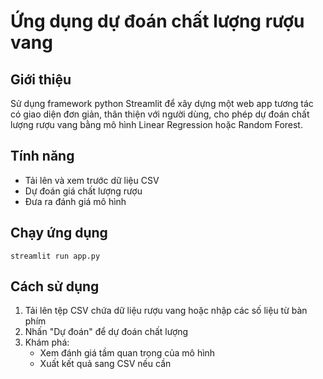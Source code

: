 # Ứng dụng dự đoán chất lượng rượu vang

## Giới thiệu

Sử dụng framework python Streamlit để xây dựng một web app tương tác có giao diện đơn giản, thân thiện với người dùng, cho phép dự đoán chất lượng rượu vang bằng mô hình Linear Regression hoặc Random Forest.

## Tính năng

- Tải lên và xem trước dữ liệu CSV
- Dự đoán giá chất lượng rượu 
- Đưa ra đánh giá mô hình

## Chạy ứng dụng

```
streamlit run app.py
```

## Cách sử dụng

1. Tải lên tệp CSV chứa dữ liệu rượu vang hoặc nhập các số liệu từ bàn phím
2. Nhấn "Dự đoán" để dự đoán chất lượng
4. Khám phá:
   - Xem đánh giá tầm quan trọng của mô hình
   - Xuất kết quả sang CSV nếu cần

